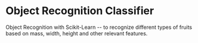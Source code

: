 # Object Recognition Classifier
Object Recognition with Scikit-Learn -- to recognize different types of fruits based on mass, width, height and other relevant features.
